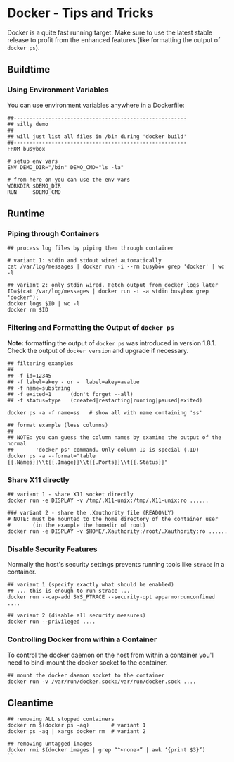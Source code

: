# Docker - Tips and Tricks

Docker is a quite fast running target. Make sure to use the latest stable release to profit from the enhanced features (like formatting the output of `docker ps`).

## Buildtime

### Using Environment Variables

You can use environment variables anywhere in a Dockerfile:

```
##-------------------------------------------------------
## silly demo
##
## will just list all files in /bin during 'docker build'
##-------------------------------------------------------
FROM busybox

# setup env vars
ENV DEMO_DIR="/bin" DEMO_CMD="ls -la"

# from here on you can use the env vars
WORKDIR $DEMO_DIR
RUN     $DEMO_CMD
```

## Runtime

### Piping through Containers

```
## process log files by piping them through container

# variant 1: stdin and stdout wired automatically
cat /var/log/messages | docker run -i --rm busybox grep 'docker' | wc -l

## variant 2: only stdin wired. Fetch output from docker logs later
ID=$(cat /var/log/messages | docker run -i -a stdin busybox grep 'docker'); 
docker logs $ID | wc -l
docker rm $ID
```

### Filtering and Formatting the Output of `docker ps`

**Note:** formatting the output of `docker ps` was introduced in version 1.8.1. Check the output of `docker version` and upgrade if necessary. 

```
## filtering examples
##
## -f id=12345
## -f label=akey - or -  label=akey=avalue
## -f name=substring   
## -f exited=1      (don't forget --all)
## -f status=type   (created|restarting|running|paused|exited)

docker ps -a -f name=ss   # show all with name containing 'ss'

## format example (less columns)
##
## NOTE: you can guess the column names by examine the output of the normal 
##       'docker ps' command. Only column ID is special (.ID)
docker ps -a --format="table {{.Names}}\\t{{.Image}}\\t{{.Ports}}\\t{{.Status}}"
```

### Share X11 directly

```
## variant 1 - share X11 socket directly
docker run -e DISPLAY -v /tmp/.X11-unix:/tmp/.X11-unix:ro ......

### variant 2 - share the .Xauthority file (READONLY)
# NOTE: must be mounted to the home directory of the container user
#       (in the example the homedir of root)
docker run -e DISPLAY -v $HOME/.Xauthority:/root/.Xauthority:ro ......
```

### Disable Security Features

Normally the host's security settings prevents running tools like `strace` in a container.

```
## variant 1 (specify exactly what should be enabled)
## ... this is enough to run strace ...
docker run --cap-add SYS_PTRACE --security-opt apparmor:unconfined .... 

## variant 2 (disable all security measures)
docker run --privileged ....
```

### Controlling Docker from within a Container

To control the docker daemon on the host from within a container you'll need to bind-mount the docker socket to the container.

```
## mount the docker daemon socket to the container
docker run -v /var/run/docker.sock:/var/run/docker.sock ....
```

## Cleantime

```
## removing ALL stopped containers 
docker rm $(docker ps -aq)       # variant 1
docker ps -aq | xargs docker rm  # variant 2

## removing untagged images
docker rmi $(docker images | grep “^<none>” | awk ‘{print $3}’)
``

